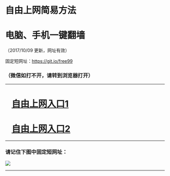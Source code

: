 ﻿# 自由上网简易方法

# 电脑、手机一键翻墙

（2017/10/09 更新，网址有效）

固定短网址：https://git.io/free99

### （微信如打不开，请转到浏览器打开）


***





# &nbsp;&nbsp; <a href="http://ft805729.fwq-tz-1001.info/fwqtz01.html?t=10090012435 " target="_blank">自由上网入口1</a>
# &nbsp;&nbsp; <a href="http://ft1335512735.fwq-tz-1002.info/fwqtz02.html?t=10090016045 " target="_blank">自由上网入口2</a>
***

### 请记住下图中固定短网址：

<img src="https://s3-us-west-2.amazonaws.com/fwq-1001/yjfq-20170905okok.png" /> 


***

